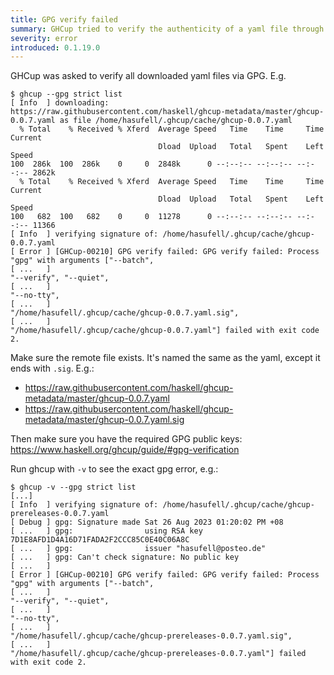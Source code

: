 ```yaml
---
title: GPG verify failed
summary: GHCup tried to verify the authenticity of a yaml file through GPG signatures, but failed
severity: error
introduced: 0.1.19.0
---
```


GHCup was asked to verify all downloaded yaml files via GPG. E.g.

```
$ ghcup --gpg strict list
[ Info  ] downloading: https://raw.githubusercontent.com/haskell/ghcup-metadata/master/ghcup-0.0.7.yaml as file /home/hasufell/.ghcup/cache/ghcup-0.0.7.yaml
  % Total    % Received % Xferd  Average Speed   Time    Time     Time  Current
                                 Dload  Upload   Total   Spent    Left  Speed
100  286k  100  286k    0     0  2848k      0 --:--:-- --:--:-- --:--:-- 2862k
  % Total    % Received % Xferd  Average Speed   Time    Time     Time  Current
                                 Dload  Upload   Total   Spent    Left  Speed
100   682  100   682    0     0  11278      0 --:--:-- --:--:-- --:--:-- 11366
[ Info  ] verifying signature of: /home/hasufell/.ghcup/cache/ghcup-0.0.7.yaml
[ Error ] [GHCup-00210] GPG verify failed: GPG verify failed: Process "gpg" with arguments ["--batch",
[ ...   ]                                                                     "--verify", "--quiet",
[ ...   ]                                                                     "--no-tty",
[ ...   ]                                                                     "/home/hasufell/.ghcup/cache/ghcup-0.0.7.yaml.sig",
[ ...   ]                                                                     "/home/hasufell/.ghcup/cache/ghcup-0.0.7.yaml"] failed with exit code 2.
```

Make sure the remote file exists. It's named the same as the yaml, except it ends with `.sig`. E.g.:

* https://raw.githubusercontent.com/haskell/ghcup-metadata/master/ghcup-0.0.7.yaml
* https://raw.githubusercontent.com/haskell/ghcup-metadata/master/ghcup-0.0.7.yaml.sig

Then make sure you have the required GPG public keys: https://www.haskell.org/ghcup/guide/#gpg-verification

Run ghcup with `-v` to see the exact gpg error, e.g.:

```
$ ghcup -v --gpg strict list
[...]
[ Info  ] verifying signature of: /home/hasufell/.ghcup/cache/ghcup-prereleases-0.0.7.yaml
[ Debug ] gpg: Signature made Sat 26 Aug 2023 01:20:02 PM +08
[ ...   ] gpg:                using RSA key 7D1E8AFD1D4A16D71FADA2F2CCC85C0E40C06A8C
[ ...   ] gpg:                issuer "hasufell@posteo.de"
[ ...   ] gpg: Can't check signature: No public key
[ ...   ]
[ Error ] [GHCup-00210] GPG verify failed: GPG verify failed: Process "gpg" with arguments ["--batch",
[ ...   ]                                                                     "--verify", "--quiet",
[ ...   ]                                                                     "--no-tty",
[ ...   ]                                                                     "/home/hasufell/.ghcup/cache/ghcup-prereleases-0.0.7.yaml.sig",
[ ...   ]                                                                     "/home/hasufell/.ghcup/cache/ghcup-prereleases-0.0.7.yaml"] failed with exit code 2.
```
